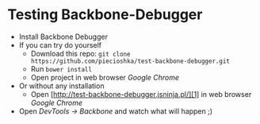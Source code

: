 # Testing Backbone-Debugger

* Install Backbone Debugger
* If you can try do yourself
    * Download this repo: `git clone https://github.com/piecioshka/test-backbone-debugger.git`
    * Run `bower install`
    * Open project in web browser *Google Chrome*
* Or without any installation
    * Open [http://test-backbone-debugger.jsninja.pl/][1] in web browser *Google Chrome*
* Open _DevTools -> Backbone_ and watch what will happen ;)


[1]: http://test-backbone-debugger.jsninja.pl/
